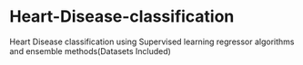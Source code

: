 # Heart-Disease-classification
Heart Disease classification using Supervised learning  regressor algorithms and ensemble methods(Datasets Included) 

